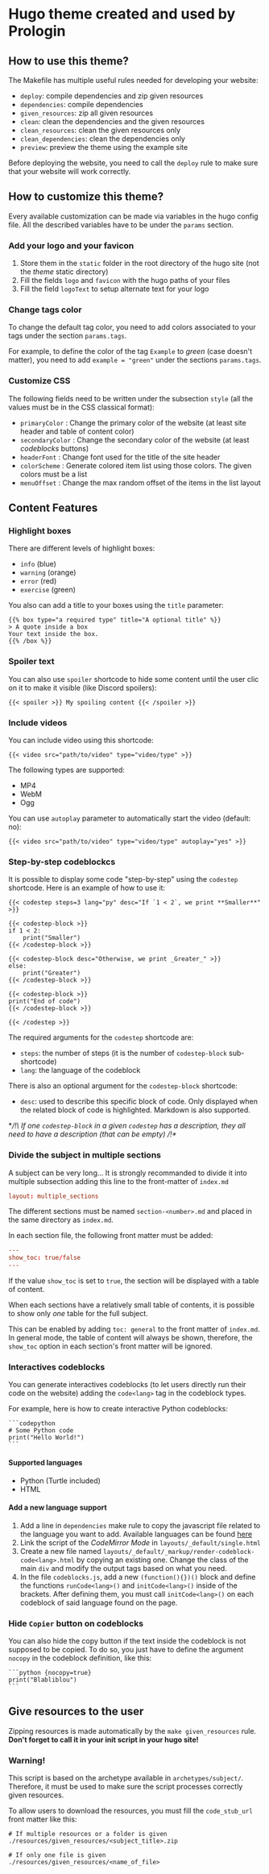 # Hugo theme created and used by Prologin

## How to use this theme?

The Makefile has multiple useful rules needed for developing your website:
  - `deploy`: compile dependencies and zip given resources
  - `dependencies`: compile dependencies
  - `given_resources`: zip all given resources
  - `clean`: clean the dependencies and the given resources
  - `clean_resources`: clean the given resources only
  - `clean_dependencies`: clean the dependencies only
  - `preview`: preview the theme using the example site

Before deploying the website, you need to call the `deploy` rule to make sure
that your website will work correctly.


## How to customize this theme?

Every available customization can be made via variables in the hugo config file.
All the described variables have to be under the `params` section. 


### Add your logo and your favicon

1. Store them in the `static` folder in the root directory of the hugo site (not the _theme_ static directory)
2. Fill the fields `logo` and `favicon` with the hugo paths of your files
3. Fill the field `logoText` to setup alternate text for your logo


### Change tags color

To change the default tag color, you need to add colors associated to your tags
under the section `params.tags`.

For example, to define the color of the tag `Example` to _green_ (case doesn't matter), you
need to add `example = "green"` under the sections `params.tags`.


### Customize CSS

The following fields need to be written under the subsection `style` (all the
values must be in the CSS classical format):

- `primaryColor`   : Change the primary color of the website (at least site
                     header and table of content color)
- `secondaryColor` : Change the secondary color of the website (at least
                     _codeblocks_ buttons)
- `headerFont`     : Change font used for the title of the site header
- `colorScheme`    : Generate colored item list using those colors. The given
                     colors must be a list
- `menuOffset`     : Change the max random offset of the items in the list
                     layout


## Content Features

### Highlight boxes

There are different levels of highlight boxes:

- `info`     (blue)
- `warning`  (orange)
- `error`    (red)
- `exercise` (green)

You also can add a title to your boxes using the `title` parameter:

```
{{% box type="a required type" title="A optional title" %}}
> A quote inside a box
Your text inside the box.
{{% /box %}}
```


### Spoiler text

You can also use `spoiler` shortcode to hide some content until the user clic on
it to make it visible (like Discord spoilers):

```
{{< spoiler >}} My spoiling content {{< /spoiler >}}
```


### Include videos

You can include video using this shortcode:

```
{{< video src="path/to/video" type="video/type" >}}
``` 

The following types are supported:
- MP4
- WebM
- Ogg

You can use `autoplay` parameter to automatically start the video (default: no):
```
{{< video src="path/to/video" type="video/type" autoplay="yes" >}}
```


### Step-by-step codeblockcs

It is possible to display some code "step-by-step" using the `codestep`
shortcode. Here is an example of how to use it:

```
{{< codestep steps=3 lang="py" desc="If `1 < 2`, we print **Smaller**" >}}

{{< codestep-block >}}
if 1 < 2:
    print("Smaller")
{{< /codestep-block >}}

{{< codestep-block desc="Otherwise, we print _Greater_" >}}
else:
    print("Greater")
{{< /codestep-block >}}

{{< codestep-block >}}
print("End of code")
{{< /codestep-block >}}

{{< /codestep >}}
```

The required arguments for the `codestep` shortcode are:
- `steps`: the number of steps (it is the number of `codestep-block`
           sub-shortcode)
- `lang`:  the language of the codeblock

There is also an optional argument for the `codestep-block` shortcode:
- `desc`: used to describe this specific block of code. Only displayed when the
          related block of code is highlighted. Markdown is also supported.

**/!\ If _one_ `codestep-block` in a given `codestep` has a description, they
all need to have a description (that can be empty) /!\**


### Divide the subject in multiple sections

A subject can be very long... It is strongly recommanded to divide it into
multiple subsection adding this line to the front-matter of `index.md`

```toml
layout: multiple_sections
```

The different sections must be named `section-<number>.md` and
placed in the same directory as `index.md`.

In each section file, the following front matter must be added:

```toml
---
show_toc: true/false
---
```

If the value `show_toc` is set to `true`, the section will be displayed with a
table of content.

When each sections have a relatively small table of contents, it is possible
to show only *one* table for the full subject.

This can be enabled by adding `toc: general` to the front matter of `index.md`.
In general mode, the table of content will always be shown, therefore, the `show_toc`
option in each section's front matter will be ignored.

### Interactives codeblocks

You can generate interactives codeblocks (to let users directly run their code
on the website) adding the `code<lang>` tag in the codeblock types.   

For example, here is how to create interactive Python codeblocks:

````
```codepython
# Some Python code
print("Hello World!")
```
````

#### Supported languages

- Python (Turtle included)
- HTML


#### Add a new language support

1. Add a line in `dependencies` make rule to copy the javascript file related to the language you want to
   add. Available languages can be found [here](https://www-sop.inria.fr/teams/marelle/advanced-coq-16-17/jscoq/external/CodeMirror/mode/)
2. Link the script of the _CodeMirror Mode_ in `layouts/_default/single.html`
3. Create a new file named `layouts/_default/_markup/render-codeblock-code<lang>.html` by copying an existing one.
    Change the class of the main `div` and modify the output tags based on what you need.
4. In the file `codeblocks.js`, add a new `(function(){})()` block and define
   the functions `runCode<lang>()` and `initCode<lang>()` inside of the brackets.
   After defining them, you must call `initCode<lang>()` on each codeblock of
   said language found on the page.


### Hide `Copier` button on codeblocks

You can also hide the copy button if the text inside the codeblock is not
supposed to be copied. To do so, you just have to define the argument `nocopy`
in the codeblock definition, like this:

````
```python {nocopy=true}
print("Blabliblou")
```
````


## Give resources to the user

Zipping resources is made automatically by the `make given_resources` rule.
**Don't forget to call it in your init script in your hugo site!**

### Warning!

This script is based on the archetype available in `archetypes/subject/`.
Therefore, it must be used to make sure the script processes correctly given
resources.

To allow users to download the resources, you must fill the `code_stub_url`
front matter like this:

```
# If multiple resources or a folder is given
./resources/given_resources/<subject_title>.zip

# If only one file is given
./resources/given_resources/<name_of_file>
```
